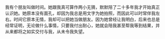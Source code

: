 我有个朋友叫做时间。她跟我真可算作两小无猜，默默陪了二十多年我才开始真正认识她。她原本没有面孔，却因为我总是用文字为她拍照，而因此可以时常伴我左右。时间它原本无情，我却可以把她当做朋友。因为她曾经让我明白，后来也总是经常证明，无论做什么事情，只要我付出耐心，她就会陪我甚至帮我等到结果，并从来都将之如实交付与我，从未令我失望。